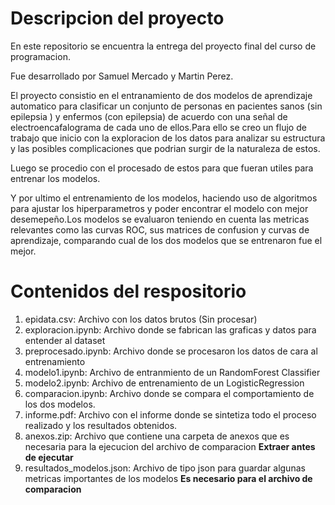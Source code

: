 # Descripcion del proyecto
En este repositorio se encuentra la entrega del proyecto final del curso de programacion.

Fue desarrollado por Samuel Mercado y Martin Perez.

El proyecto consistio en el entranamiento de dos modelos de aprendizaje automatico para clasificar un conjunto de personas en pacientes sanos (sin epilepsia ) y enfermos (con epilepsia) de acuerdo con una señal de electroencafalograma de cada uno de ellos.Para ello se creo un flujo de trabajo que inicio con la exploracion de los datos para analizar su estructura y las posibles complicaciones que podrian surgir de la naturaleza de estos.
 
Luego se procedio con el procesado de estos para que fueran utiles para entrenar los modelos.

Y por ultimo el entrenamiento de los modelos, haciendo uso de algoritmos para ajustar los hiperparametros y poder encontrar el modelo con mejor desemepeño.Los modelos se evaluaron teniendo en cuenta las metricas relevantes como las curvas ROC, sus matrices de confusion y curvas de aprendizaje, comparando cual de los dos modelos que se entrenaron fue el mejor.

# Contenidos del respositorio
1. epidata.csv: Archivo con los datos brutos (Sin procesar)
2. exploracion.ipynb: Archivo donde se fabrican las graficas y datos para entender al dataset
3. preprocesado.ipynb: Archivo donde se procesaron los datos de cara al entrenamiento
4. modelo1.ipynb: Archivo de entranmiento de un RandomForest Classifier
5. modelo2.ipynb: Archivo de entrenamiento de un LogisticRegression
6. comparacion.ipynb: Archivo donde se compara el comportamiento de los dos modelos.
7. informe.pdf: Archivo con el informe donde se sintetiza todo el proceso realizado y los resultados obtenidos.
8. anexos.zip: Archivo que contiene una carpeta de anexos que es necesaria para la ejecucion del archivo de comparacion **Extraer antes de ejecutar**
9. resultados_modelos.json: Archivo de tipo json para guardar algunas metricas importantes de los modelos **Es necesario para el archivo de comparacion**
